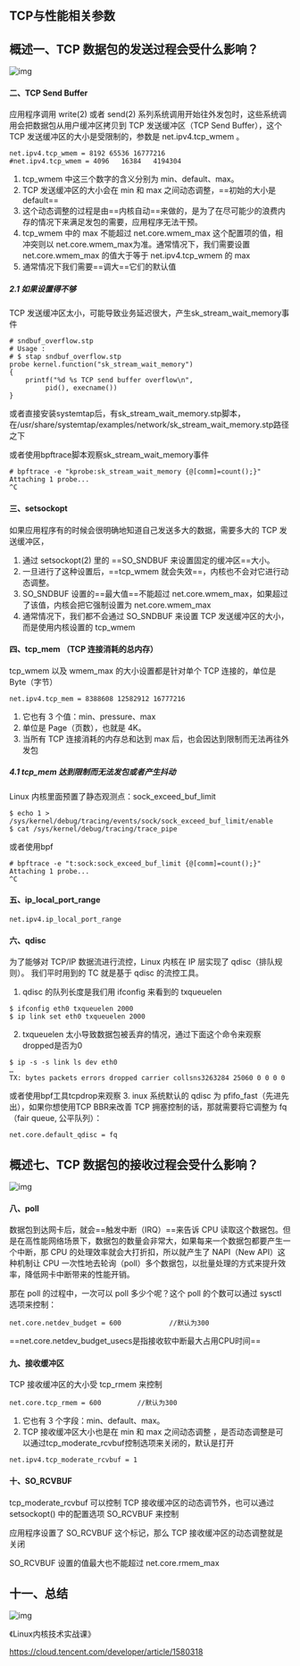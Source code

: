 ## TCP与性能相关参数

## 概述一、TCP 数据包的发送过程会受什么影响？

![img](pic/Untitled/5ce5d202b7a179829f4c9b3863b0b15e.jpg)



#### 二、TCP Send Buffer

应用程序调用 write(2) 或者 send(2) 系列系统调用开始往外发包时，这些系统调用会把数据包从用户缓冲区拷贝到 TCP 发送缓冲区（TCP Send Buffer），这个 TCP 发送缓冲区的大小是受限制的，参数是 net.ipv4.tcp_wmem 。

```
net.ipv4.tcp_wmem = 8192 65536 16777216
#net.ipv4.tcp_wmem = 4096	16384	4194304
```

1. tcp_wmem 中这三个数字的含义分别为 min、default、max。
2. TCP 发送缓冲区的大小会在 min 和 max 之间动态调整，==初始的大小是 default==
3. 这个动态调整的过程是由==内核自动==来做的，是为了在尽可能少的浪费内存的情况下来满足发包的需要，应用程序无法干预。
4. tcp_wmem 中的 max 不能超过 net.core.wmem_max 这个配置项的值，相冲突则以 net.core.wmem_max为准。通常情况下，我们需要设置 net.core.wmem_max 的值大于等于 net.ipv4.tcp_wmem 的 max
5. 通常情况下我们需要==调大==它们的默认值

##### 2.1 如果设置得不够

TCP 发送缓冲区太小，可能导致业务延迟很大，产生sk_stream_wait_memory事件

```
# sndbuf_overflow.stp
# Usage :
# $ stap sndbuf_overflow.stp
probe kernel.function("sk_stream_wait_memory")
{
    printf("%d %s TCP send buffer overflow\n",
         pid(), execname())
}
```

或者直接安装systemtap后，有sk_stream_wait_memory.stp脚本，在/usr/share/systemtap/examples/network/sk_stream_wait_memory.stp路径之下

或者使用bpftrace脚本观察sk_stream_wait_memory事件

```
# bpftrace -e "kprobe:sk_stream_wait_memory {@[comm]=count();}"
Attaching 1 probe...
^C
```

#### 三、setsockopt

如果应用程序有的时候会很明确地知道自己发送多大的数据，需要多大的 TCP 发送缓冲区，

1. 通过 setsockopt(2) 里的 ==SO_SNDBUF 来设置固定的缓冲区==大小。
2. 一旦进行了这种设置后，==tcp_wmem 就会失效==，内核也不会对它进行动态调整。
3. SO_SNDBUF 设置的==最大值==不能超过 net.core.wmem_max，如果超过了该值，内核会把它强制设置为 net.core.wmem_max
4. 通常情况下，我们都不会通过 SO_SNDBUF 来设置 TCP 发送缓冲区的大小，而是使用内核设置的 tcp_wmem

#### 四、tcp_mem （TCP 连接消耗的总内存）

tcp_wmem 以及 wmem_max 的大小设置都是针对单个 TCP 连接的，单位是Byte（字节）

```
net.ipv4.tcp_mem = 8388608 12582912 16777216
```

1. 它也有 3 个值：min、pressure、max
2. 单位是 Page（页数），也就是 4K。
3. 当所有 TCP 连接消耗的内存总和达到 max 后，也会因达到限制而无法再往外发包

##### 4.1 tcp_mem 达到限制而无法发包或者产生抖动

Linux 内核里面预置了静态观测点：sock_exceed_buf_limit

```
$ echo 1 > /sys/kernel/debug/tracing/events/sock/sock_exceed_buf_limit/enable
$ cat /sys/kernel/debug/tracing/trace_pipe
```

或者使用bpf

```
# bpftrace -e "t:sock:sock_exceed_buf_limit {@[comm]=count();}"
Attaching 1 probe...
^C
```

#### 五、ip_local_port_range

```
net.ipv4.ip_local_port_range
```

#### 六、qdisc

为了能够对 TCP/IP 数据流进行流控，Linux 内核在 IP 层实现了 qdisc（排队规则）。
我们平时用到的 TC 就是基于 qdisc 的流控工具。

1. qdisc 的队列长度是我们用 ifconfig 来看到的 txqueuelen

```	
$ ifconfig eth0 txqueuelen 2000
$ ip link set eth0 txqueuelen 2000
```
2. txqueuelen 太小导致数据包被丢弃的情况，通过下面这个命令来观察dropped是否为0

 ```	
$ ip -s -s link ls dev eth0
…
TX: bytes packets errors dropped carrier collsns3263284 25060 0 0 0 0
 ```
或者使用bpf工具tcpdrop来观察
3. inux 系统默认的 qdisc 为 pfifo_fast（先进先出），如果你想使用TCP BBR来改善 TCP 拥塞控制的话，那就需要将它调整为 fq（fair queue, 公平队列）：
```
net.core.default_qdisc = fq
```



## 概述七、TCP 数据包的接收过程会受什么影响？

![img](pic/Untitled/9ca34a53abf57125334e0278edd10356.jpg)

#### 八、poll

数据包到达网卡后，就会==触发中断（IRQ）==来告诉 CPU 读取这个数据包。但是在高性能网络场景下，数据包的数量会非常大，如果每来一个数据包都要产生一个中断，那 CPU 的处理效率就会大打折扣，所以就产生了 NAPI（New API）这种机制让 CPU 一次性地去轮询（poll）多个数据包，以批量处理的方式来提升效率，降低网卡中断带来的性能开销。

那在 poll 的过程中，一次可以 poll 多少个呢？这个 poll 的个数可以通过 sysctl 选项来控制：

```
net.core.netdev_budget = 600			//默认为300
```

==net.core.netdev_budget_usecs是指接收软中断最大占用CPU时间==

#### 九、接收缓冲区

TCP 接收缓冲区的大小受 tcp_rmem 来控制
```
net.core.tcp_rmem = 600			//默认为300
```
1. 它也有 3 个字段：min、default、max。
2. TCP 接收缓冲区大小也是在 min 和 max 之间动态调整 ，是否动态调整是可以通过tcp_moderate_rcvbuf控制选项来关闭的，默认是打开

```
net.ipv4.tcp_moderate_rcvbuf = 1
```

#### 十、SO_RCVBUF

tcp_moderate_rcvbuf 可以控制 TCP 接收缓冲区的动态调节外，也可以通过 setsockopt() 中的配置选项 SO_RCVBUF 来控制

应用程序设置了 SO_RCVBUF 这个标记，那么 TCP 接收缓冲区的动态调整就是关闭

SO_RCVBUF 设置的值最大也不能超过 net.core.rmem_max



## 十一、总结

![img](pic/Untitled/8d4ba95a95684004f271677f600cda9b.jpg)



《Linux内核技术实战课》

https://cloud.tencent.com/developer/article/1580318


